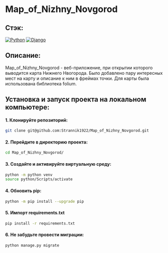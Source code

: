 # Map_of_Nizhny_Novgorod

## Стэк:
[![Python](https://img.shields.io/badge/-Python-464646?style=flat&logo=Python&logoColor=56C0C0&color=008080)](https://www.python.org/)
[![Django](https://img.shields.io/badge/-Django-464646?style=flat&logo=Django&logoColor=56C0C0&color=008080)](https://www.djangoproject.com/)

## Описание:
Map_of_Nizhny_Novgorod - веб-приложение, при открытии которого выводится карта Нижнего Нвогорода. Было добавлено пару интересных мест на карту и описание к ним в фреймах точки. Для карты была использована библиотека folium.

## Установка и запуск проекта на локальном компьютере:

#### 1. Клонируйте репозиторий:
```bash
git clone git@github.com:Strannik1922/Map_of_Nizhny_Novgorod.git
```

#### 2. Перейдите в директорию проекта:
```bash
cd Map_of_Nizhny_Novgorod/
```

#### 3. Создайте и активируйте виртуальную среду:
```bash
python -m python venv
source python/Scripts/activate
```

#### 4. Обновить pip:
```bash
python -m pip install --upgrade pip
```

#### 5. Импорт requirements.txt
```bash
pip install -r requirements.txt
```

#### 6. Не забудьте провести миграции:
```bash
python manage.py migrate
```
